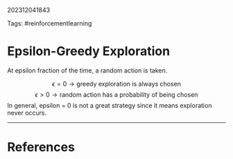 202312041843

Tags: #reinforcementlearning 

# Epsilon-Greedy Exploration
At epsilon fraction of the time, a random action is taken.

$$
\epsilon = 0 \rightarrow \text{greedy exploration is always chosen}
$$
$$
\epsilon \gt 0 \rightarrow \text{random action has a probability of being chosen}
$$
In general, epsilon = 0 is not a great strategy since it means exploration never occurs.

---
# References
